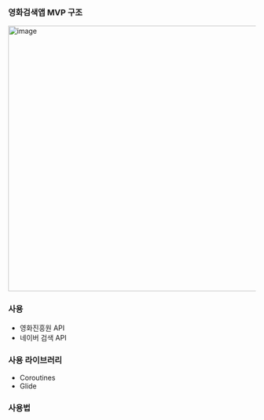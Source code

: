 ### 영화검색앱 MVP 구조

<img width="539" alt="image" src="https://user-images.githubusercontent.com/30828236/64490514-89300b80-d298-11e9-8559-3aa3076780dd.png">


### 사용

- 영화진흥원 API
- 네이버 검색 API

### 사용 라이브러리
- Coroutines
- Glide

### 사용법

